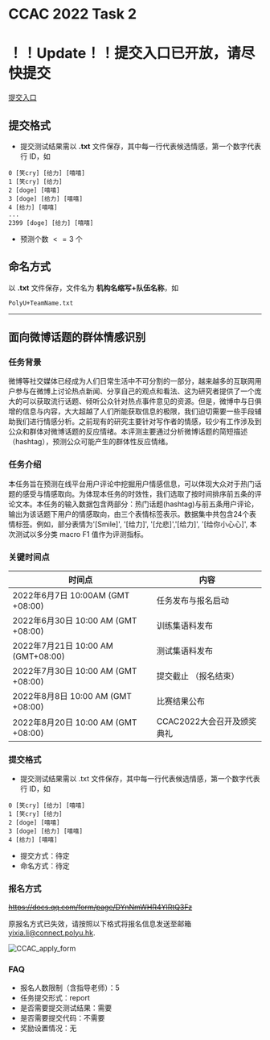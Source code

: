 # CCAC 2022 Task 2

# ！！Update！！提交入口已开放，请尽快提交

[提交入口](https://workspace.jianguoyun.com/inbox/collect/1e540c395eca48d08b7c43d4aed0ad34/submitv2)

## **提交格式**

- 提交测试结果需以 **.txt** 文件保存，其中每一行代表候选情感，第一个数字代表行 ID，如

```
0 [笑cry] [给力] [嘻嘻] 
1 [笑cry] [给力] 
2 [doge] [嘻嘻] 
3 [doge] [给力] [嘻嘻] 
4 [给力] [嘻嘻]
...
2399 [doge] [给力] [嘻嘻]
```
- 预测个数 $<=3$ 个

## 命名方式

以 **.txt** 文件保存，文件名为 **机构名缩写+队伍名称**，如
```
PolyU+TeamName.txt
```
---

## 面向微博话题的群体情感识别

### **任务背景**

微博等社交媒体已经成为人们日常生活中不可分割的一部分，越来越多的互联网用户参与在微博上讨论热点新闻、分享自己的观点和看法、这为研究者提供了一个庞大的可以获取流行话题、倾听公众针对热点事件意见的资源。但是，微博中与日俱增的信息与内容，大大超越了人们所能获取信息的极限，我们迫切需要一些手段辅助我们进行情感分析。之前现有的研究主要针对写作者的情感，较少有工作涉及到公众和群体对微博话题的反应情绪。本评测主要通过分析微博话题的简短描述（hashtag），预测公众可能产生的群体性反应情绪。

### **任务介绍**

本任务旨在预测在线平台用户评论中挖掘用户情感信息，可以体现大众对于热门话题的感受与情感取向。为体现本任务的时效性，我们选取了按时间排序前五条的评论文本。本任务的输入数据包含两部分：热门话题(hashtag)与前五条用户评论，输出为该话题下用户的情感取向，由三个表情标签表示。数据集中共包含24个表情标签。例如，部分表情为'[Smile]', '[给力]', '[允悲]','[给力]', '[给你小心心]', 本次测试以多分类 macro F1 值作为评测指标。

### 关键时间点

| 时间点                               | 内容                        |
| ----------------------------------- | -------------------------- |
| 2022年6月7日 10:00AM (GMT +08:00)   | 任务发布与报名启动         |
| 2022年6月30日 10:00 AM (GMT +08:00) | 训练集语料发布             |
| 2022年7月21日 10:00 AM (GMT+08:00)  | 测试集语料发布             |
| 2022年7月30日 10:00 AM (GMT +08:00) | 提交截止 （报名结束）      |
| 2022年8月8日 10:00 AM (GMT +08:00)  | 比赛结果公布               |
| 2022年8月20日 10:00 AM (GMT +08:00) | CCAC2022大会召开及颁奖典礼 |

### **提交格式**

- 提交测试结果需以 .txt 文件保存，其中每一行代表候选情感，第一个数字代表行 ID，如

```
0 [笑cry] [给力] [嘻嘻] 
1 [笑cry] [给力] 
2 [doge] [嘻嘻] 
3 [doge] [给力] [嘻嘻] 
4 [给力] [嘻嘻]
```
- 提交方式：待定
- 命名方式：待定

### **报名方式**

~~https://docs.qq.com/form/page/DYnNmWHR4YlRtQ3Fz~~

原报名方式已失效，请按照以下格式将报名信息发送至邮箱 yixia.li@connect.polyu.hk.

![CCAC_apply_form](https://s3.us-west-2.amazonaws.com/secure.notion-static.com/9d434622-97fa-4c14-b85c-98124879b2c4/CCAC_apply_form.png?X-Amz-Algorithm=AWS4-HMAC-SHA256&X-Amz-Content-Sha256=UNSIGNED-PAYLOAD&X-Amz-Credential=AKIAT73L2G45EIPT3X45%2F20220701%2Fus-west-2%2Fs3%2Faws4_request&X-Amz-Date=20220701T062300Z&X-Amz-Expires=86400&X-Amz-Signature=7194212e1db42f0b7754de0ea2786c7798820766eb77f44c485e4ea0f7c396bc&X-Amz-SignedHeaders=host&response-content-disposition=filename%20%3D%22CCAC_apply_form.png%22&x-id=GetObject)

### FAQ

- 报名人数限制（含指导老师）：5
- 任务提交形式：report
- 是否需要提交测试结果：需要
- 是否需要提交代码：不需要
- 奖励设置情况：无
